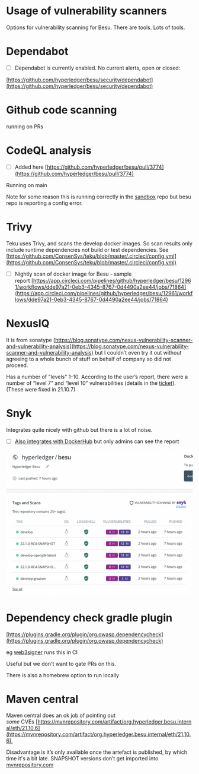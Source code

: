 # Usage of vulnerability scanners

Options for vulnerability scanning for Besu. There are tools. Lots of tools. 

# Dependabot

- [ ] Dependabot is currently enabled. No current alerts, open or closed: 

[https://github.com/hyperledger/besu/security/dependabot](https://github.com/hyperledger/besu/security/dependabot)

# Github code scanning

running on PRs

# CodeQL analysis

- [ ] Added here [https://github.com/hyperledger/besu/pull/3774](https://github.com/hyperledger/besu/pull/3774)

Running on main

Note for some reason this is running correctly in the [sandbox](https://github.com/Consensys/protocols-release-sandbox/actions/workflows/codeql.yml) repo but besu repo is reporting a config error.

# Trivy

Teku uses Trivy, and scans the develop docker images. So scan results only include runtime dependencies not build or test dependencies. See [https://github.com/ConsenSys/teku/blob/master/.circleci/config.yml](https://github.com/ConsenSys/teku/blob/master/.circleci/config.yml)

- [ ] Nightly scan of docker image for Besu - sample report [https://app.circleci.com/pipelines/github/hyperledger/besu/12961/workflows/dde97a21-0eb3-4345-8767-0d4490a2ee44/jobs/71864](https://app.circleci.com/pipelines/github/hyperledger/besu/12961/workflows/dde97a21-0eb3-4345-8767-0d4490a2ee44/jobs/71864)

# NexusIQ

It is from sonatype [https://blog.sonatype.com/nexus-vulnerability-scanner-and-vulnerability-analysis](https://blog.sonatype.com/nexus-vulnerability-scanner-and-vulnerability-analysis) but I couldn’t even try it out without agreeing to a whole bunch of stuff on behalf of company so did not proceed.

Has a number of "levels" 1-10. According to the user’s report, there were a number of “level 7” and “level 10” vulnerabilities (details in the [ticket](https://github.com/hyperledger/besu/issues/3229)). (These were fixed in 21.10.7)

# Snyk

Integrates quite nicely with github but there is a lot of noise. 

- [ ] [Also integrates with DockerHub](https://hub.docker.com/repository/docker/hyperledger/besu) but only admins can see the report

![](./attachments/besu-dockerhub-snyk.png)

# Dependency check gradle plugin

[https://plugins.gradle.org/plugin/org.owasp.dependencycheck](https://plugins.gradle.org/plugin/org.owasp.dependencycheck)

eg [web3signer](https://github.com/search?q=repo%3AConsensys%2Fweb3signer%20dependencycheck&type=code) runs this in CI

Useful but we don't want to gate PRs on this.

There is also a homebrew option to run locally

# Maven central

Maven central does an ok job of pointing out *some* CVEs [https://mvnrepository.com/artifact/org.hyperledger.besu.internal/eth/21.10.6](https://mvnrepository.com/artifact/org.hyperledger.besu.internal/eth/21.10.6) 

Disadvantage is it’s only available once the artefact is published, by which time it's a bit late. SNAPSHOT versions don’t get imported into [mvnrepository.com](http://mvnrepository.com)